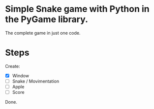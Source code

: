 # Simple Snake game with Python in the PyGame library.

The complete game in just one code.

# Steps

Create:
- [x] Window
- [ ] Snake / Movimentation
- [ ] Apple
- [ ] Score

Done.

